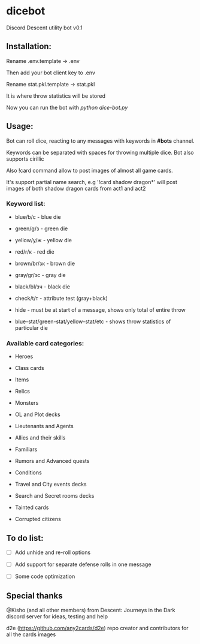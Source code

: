 # dicebot
Discord Descent utility bot v0.1

## Installation:

Rename .env.template -> .env

Then add your bot client key to .env

Rename stat.pkl.template -> stat.pkl

It is where throw statistics will be stored 

Now you can run the bot with *python dice-bot.py*

## Usage:

Bot can roll dice, reacting to any messages with keywords in **#bots** channel. 

Keywords can be separated with spaces for throwing multiple dice. Bot also supports cirillic

Also !card command allow to post images of almost all game cards. 

It's support partial name search, e.g '!card shadow dragon*' will post images of both shadow dragon cards from act1 and act2

### Keyword list:

- blue/b/с - blue die

- green/g/з - green die

- yellow/y/ж - yellow die

- red/r/к - red die

- brown/br/зк - brown die

- gray/gr/зс - gray die

- black/bl/зч - black die

- check/t/т - attribute test (gray+black)

- hide - must be at start of a message, shows only total of entire throw

- blue-stat/green-stat/yellow-stat/etc - shows throw statistics of particular die

### Available card categories:

- Heroes

- Class cards

- Items

- Relics

- Monsters

- OL and Plot decks

- Lieutenants and Agents

- Allies and their skills

- Familiars

- Rumors and Advanced quests

- Conditions

- Travel and City events decks

- Search and Secret rooms decks

- Tainted cards

- Corrupted citizens

## To do list:

- [ ] Add unhide and re-roll options

- [ ] Add support for separate defense rolls in one message

- [ ] Some code optimization

## Special thanks

@Kisho (and all other members) from Descent: Journeys in the Dark discord server for ideas, testing and help

d2e (https://github.com/any2cards/d2e) repo creator and contributors for all the cards images
